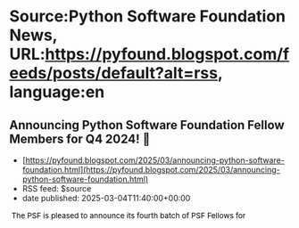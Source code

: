 # Source:Python Software Foundation News, URL:https://pyfound.blogspot.com/feeds/posts/default?alt=rss, language:en

## Announcing Python Software Foundation Fellow Members for Q4 2024! 🎉
 - [https://pyfound.blogspot.com/2025/03/announcing-python-software-foundation.html](https://pyfound.blogspot.com/2025/03/announcing-python-software-foundation.html)
 - RSS feed: $source
 - date published: 2025-03-04T11:40:00+00:00

<p>&nbsp;<span face="Arial, sans-serif" style="background-color: white; color: black; font-size: 10pt; font-style: normal; font-variant: normal; font-weight: 400; text-decoration: none; vertical-align: baseline; white-space: pre-wrap;">The PSF is pleased to announce its fourth </span><span face="Arial, sans-serif" style="background-color: white; color: black; font-size: 10pt; font-style: normal; font-variant: normal; font-weight: 400; text-decoration: none; vertical-align: baseline; white-space: pre-wrap;">batch</span><span face="Arial, sans-serif" style="background-color: white; color: black; font-size: 10pt; font-style: normal; font-variant: normal; font-weight: 400; text-decoration: none; vertical-align: baseline; white-space: pre-wrap;"> of PSF Fellows for </span><span face="Arial, sans-serif" style="background-color: white; color: black; font-size: 10pt; font-style: normal; font-variant: normal; font-weight: 400; text-decoration: none; vertical-align: baseline; white-space: pre-


